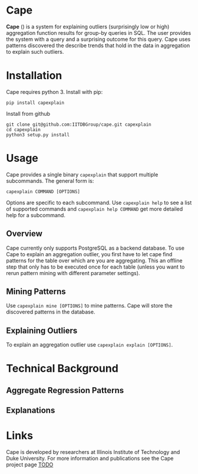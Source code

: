 # Cape

**Cape** () is a system for explaining outliers (surprisingly low or high) aggregation function results for group-by queries in SQL. The user provides the system with a query and a surprising outcome for this query. Cape uses patterns discovered the describe trends that hold in the data in aggregation to explain such outliers.

# Installation

Cape requires python 3. Install with pip:

~~~shell
pip install capexplain
~~~

Install from github

~~~shell
git clone git@github.com:IITDBGroup/cape.git capexplain
cd capexplain
python3 setup.py install
~~~

# Usage

Cape provides a single binary `capexplain` that support multiple subcommands. The general form is:

~~~shell
capexplain COMMAND [OPTIONS]
~~~

Options are specific to each subcommand. Use `capexplain help` to see a list of supported commands and `capexplain help COMMAND` get more detailed help for a subcommand.

## Overview

Cape currently only supports PostgreSQL as a backend database. To use Cape to explain an aggregation outlier, you first have to let cape find patterns for the table over which are you are aggregating. This an offline step that only has to be executed once for each table (unless you want to rerun pattern mining with different parameter settings). 

## Mining Patterns

Use `capexplain mine [OPTIONS]` to mine patterns. Cape will store the discovered patterns in the database.

## Explaining Outliers

To explain an aggregation outlier use `capexplain explain [OPTIONS]`. 


# Technical Background

## Aggregate Regression Patterns

## Explanations


# Links

Cape is developed by researchers at Illinois Institute of Technology and Duke University. For more information and publications see the Cape project page [TODO](TODO)
